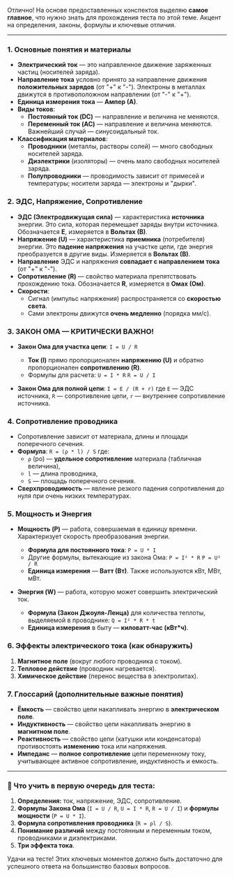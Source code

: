 Отлично! На основе предоставленных конспектов выделяю **самое главное**, что нужно знать для прохождения теста по этой теме. Акцент на определения, законы, формулы и ключевые отличия.

---

### 1. Основные понятия и материалы

*   **Электрический ток** — это направленное движение заряженных частиц (носителей заряда).
*   **Направление тока** условно принято за направление движения **положительных зарядов** (от "+" к "-"). Электроны в металлах движутся в противоположном направлении (от "-" к "+").
*   **Единица измерения тока** — **Ампер (А)**.
*   **Виды токов**:
    *   **Постоянный ток (DC)** — направление и величина не меняются.
    *   **Переменный ток (AC)** — направление и величина меняются. Важнейший случай — синусоидальный ток.
*   **Классификация материалов**:
    *   **Проводники** (металлы, растворы солей) — много свободных носителей заряда.
    *   **Диэлектрики** (изоляторы) — очень мало свободных носителей заряда.
    *   **Полупроводники** — проводимость зависит от примесей и температуры; носители заряда — электроны и "дырки".

### 2. ЭДС, Напряжение, Сопротивление

*   **ЭДС (Электродвижущая сила)** — характеристика **источника** энергии. Это сила, которая перемещает заряды внутри источника. Обозначается **E**, измеряется в **Вольтах (В)**.
*   **Напряжение (U)** — характеристика **приемника** (потребителя) энергии. Это **падение напряжения** на участке цепи, где энергия преобразуется в другие виды. Измеряется в **Вольтах (В)**.
*   **Направление** ЭДС и напряжения **совпадает с направлением тока** (от "+" к "-").
*   **Сопротивление (R)** — свойство материала препятствовать прохождению тока. Обозначается **R**, измеряется в **Омах (Ом)**.
*   **Скорости**:
    *   Сигнал (импульс напряжения) распространяется со **скоростью света**.
    *   Сами электроны движутся **очень медленно** (порядка мм/с).

### 3. ЗАКОН ОМА — КРИТИЧЕСКИ ВАЖНО!

*   **Закон Ома для участка цепи**:
    `I = U / R`
    *   **Ток (I)** прямо пропорционален **напряжению (U)** и обратно пропорционален **сопротивлению (R)**.
    *   Формулы для расчета:
        `U = I * R`
        `R = U / I`

*   **Закон Ома для полной цепи**:
    `I = E / (R + r)`
    где `E` — ЭДС источника, `R` — сопротивление цепи, `r` — внутреннее сопротивление источника.

### 4. Сопротивление проводника

*   Сопротивление зависит от материала, длины и площади поперечного сечения.
*   **Формула**:
    `R = (ρ * l) / S`
    где:
    *   `ρ` (ро) — **удельное сопротивление** материала (табличная величина),
    *   `l` — длина проводника,
    *   `S` — площадь поперечного сечения.
*   **Сверхпроводимость** — явление резкого падения сопротивления до нуля при очень низких температурах.

### 5. Мощность и Энергия

*   **Мощность (P)** — работа, совершаемая в единицу времени. Характеризует скорость преобразования энергии.
    *   **Формула для постоянного тока**:
        `P = U * I`
    *   Другие формулы, вытекающие из закона Ома:
        `P = I² * R`
        `P = U² / R`
    *   **Единица измерения** — **Ватт (Вт)**. Также используются кВт, МВт, мВт.

*   **Энергия (W)** — работа, которую может совершить электрический ток.
    *   **Формула (Закон Джоуля-Ленца)** для количества теплоты, выделяемой в проводнике:
        `Q = I² * R * t`
    *   **Единица измерения** в быту — **киловатт-час (кВт*ч)**.

### 6. Эффекты электрического тока (как обнаружить)

1.  **Магнитное поле** (вокруг любого проводника с током).
2.  **Тепловое действие** (проводник нагревается).
3.  **Химическое действие** (перенос вещества в электролитах).

### 7. Глоссарий (дополнительные важные понятия)

*   **Ёмкость** — свойство цепи накапливать энергию в **электрическом поле**.
*   **Индуктивность** — свойство цепи накапливать энергию в **магнитном поле**.
*   **Реактивность** — свойство цепи (катушки или конденсатора) противостоять **изменению** тока или напряжения.
*   **Импеданс** — **полное сопротивление** цепи переменному току, учитывающее активное сопротивление, индуктивность и емкость.

---

### 🚨 Что учить в первую очередь для теста:

1.  **Определения:** ток, напряжение, ЭДС, сопротивление.
2.  **Формулы Закона Ома** (`I = U / R`, `U = I * R`, `R = U / I`) и **формулы мощности** (`P = U * I`).
3.  **Формула сопротивления проводника** (`R = ρl / S`).
4.  **Понимание различий** между постоянным и переменным током, проводниками и диэлектриками.
5.  **Три эффекта тока**.

Удачи на тесте! Этих ключевых моментов должно быть достаточно для успешного ответа на большинство базовых вопросов.
